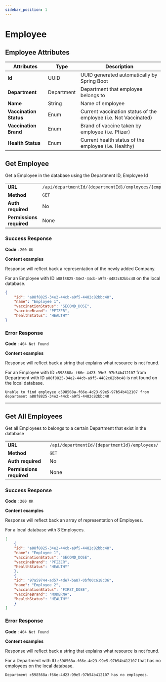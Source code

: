 ```yaml
---
sidebar_position: 1
---
```


# Employee
## Employee Attributes
| Attributes             | Type       | Description                                                      |
| ---------------------- | ---------- | ---------------------------------------------------------------- |
| **Id**                 | UUID       | UUID generated automatically by Spring Boot                      |
| **Department**         | Department | Department that employee belongs to                              |
| **Name**               | String     | Name of employee                                                 |
| **Vaccination Status** | Enum       | Current vaccination status of the employee (i.e. Not Vaccinated) |
| **Vaccination Brand**  | Enum       | Brand of vaccine taken by employee (i.e. Pfizer)                 |
| **Health Status**      | Enum       | Current health status of the employee (i.e. Healthy)             |


## Get Employee
Get a Employee in the database using the Department ID, Employee Id

|                          |                                                           |
| ------------------------ | --------------------------------------------------------- |
| **URL**                  | `/api/departmentId/{departmentId}/employees/{employeeId}` |
| **Method**               | `GET`                                                     |
| **Auth required**        | No                                                        |
| **Permissions required** | None                                                      |


### Success Response

**Code** : `200 OK`

**Content examples**

Response will reflect back a representation of the newly added Company.

For an Employee with ID `a88f8825-34e2-44cb-a9f5-4482c82bbc48` on the local database.


```json
{
    "id": "a88f8825-34e2-44cb-a9f5-4482c82bbc48",
    "name": "Employee 1",
    "vaccinationStatus": "SECOND_DOSE",
    "vaccineBrand": "PFIZER",
    "healthStatus": "HEALTHY"
}
```

### Error Response 

**Code** : `404 Not Found`

**Content examples**

Response will reflect back a string that explains what resource is not found.

For an Employee with ID `c598568a-f66e-4d23-99e5-97b54b412107` from Department with ID `a88f8825-34e2-44cb-a9f5-4482c82bbc48` is not found on the local database.

```
Unable to find employee c598568a-f66e-4d23-99e5-97b54b412107 from department a88f8825-34e2-44cb-a9f5-4482c82bbc48
```

---

## Get All Employees
Get all Employees to belongs to a certain Department that exist in the database

|                          |                                               |
| ------------------------ | --------------------------------------------- |
| **URL**                  | `/api/departmentId/{departmentId}/employees/` |
| **Method**               | `GET`                                         |
| **Auth required**        | No                                            |
| **Permissions required** | None                                          |


### Success Response

**Code** : `200 OK`

**Content examples**

Response will reflect back an array of representation of Employees.

For a local database with 3 Employees.


```json
[
    {
    "id": "a88f8825-34e2-44cb-a9f5-4482c82bbc48",
    "name": "Employee 1",
    "vaccinationStatus": "SECOND_DOSE",
    "vaccineBrand": "PFIZER",
    "healthStatus": "HEALTHY"
    },
    {
    "id": "97a59744-ad57-4de7-ba87-0bf00c618c36",
    "name": "Employee 2",
    "vaccinationStatus": "FIRST_DOSE",
    "vaccineBrand": "MODERNA",
    "healthStatus": "HEALTHY"
    }
]
```

### Error Response 

**Code** : `404 Not Found`

**Content examples**

Response will reflect back a string that explains what resource is not found.

For a Department with ID `c598568a-f66e-4d23-99e5-97b54b412107` that has no employees on the local database.

```
Department c598568a-f66e-4d23-99e5-97b54b412107 has no employees.
```